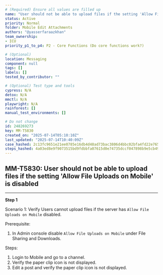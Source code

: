 ```yaml
---
# (Required) Ensure all values are filled up
name: "User should not be able to upload files if the setting 'Allow File Uploads on Mobile' is disabled"
status: Active
priority: Normal
folder: Mobile Edit Attachments
authors: "@yasserfaraazkhan"
team_ownership:
- ICU
priority_p1_to_p4: P2 - Core Functions (Do core functions work?)

# (Optional)
location: Messaging
component: null
tags: []
labels: []
tested_by_contributor: ""

# (Optional) Test type and tools
cypress: N/A
detox: N/A
mmctl: N/A
playwright: N/A
rainforest: []
manual_test_environments: []

# Do not change
id: 248269273
key: MM-T5830
created_on: "2025-07-14T05:10:10Z"
last_updated: "2025-07-14T10:40:09Z"
case_hashed: 2c13fc9651e21ee0785e16db4d48ad73bac3806d4bbc02bfa4fd22e765fd0a9faea93827235d3f05f305d7518e3a8050
steps_hashed: 4a03ed8e9f9073515bd9fdbbfa07615d0e74735dccf047898b9e5cb4922cc6849114b73dc8d881152b7f87a0f21a0ed6
---
```


<!-- (Auto-generated) Based on frontmatter's "key" and "name" -->

## MM-T5830: User should not be able to upload files if the setting 'Allow File Uploads on Mobile' is disabled

---

**Step 1**

Scenario 1: Verify Users cannot upload files if the server has `Allow File Uploads on Mobile` disabled.

Prerequisite:

1. In Admin console disable `Allow File Uploads on Mobile` under File Sharing and Downloads.

Steps:

1. Login to Mobile and go to a channel.
2. Verify the paper clip icon is not displayed.
3. Edit a post and verify the paper clip icon is not displayed.
